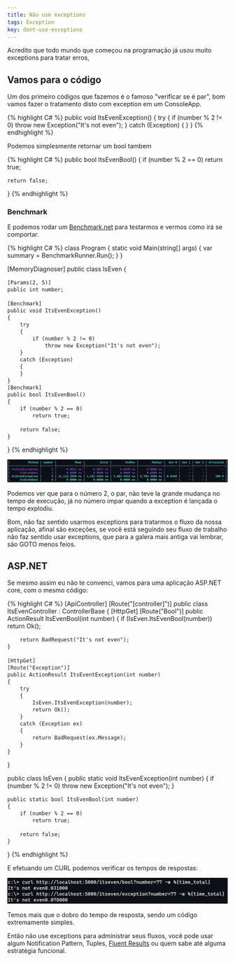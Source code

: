 ```yaml
---
title: Não use exceptions
tags: Exception
key: dont-use-exceptions
---
```


Acredito que todo mundo que começou na programação já usou muito exceptions para tratar erros, 

## Vamos para o código

Um dos primeiro códigos que fazemos é o famoso "verificar se é par", bom vamos fazer o tratamento disto com exception em um ConsoleApp.

{% highlight C# %}
public void ItsEvenException()
{
    try
    {
    if (number % 2 != 0)
        throw new Exception("It's not even");
    }
    catch (Exception)
    {
    }
}
{% endhighlight %}

Podemos simplesmente retornar um bool tambem

{% highlight C# %}
public bool ItsEvenBool()
{
    if (number % 2 == 0)
        return true;

    return false;
}
{% endhighlight %}

### Benchmark

E podemos rodar um [Benchmark.net](https://github.com/dotnet/BenchmarkDotNet) para testarmos e vermos como irá se comportar.

{% highlight C# %}
class Program
{
    static void Main(string[] args)
    {
        var summary = BenchmarkRunner.Run<IsEven>();
    }
}

[MemoryDiagnoser]
public class IsEven
{

    [Params(2, 5)]
    public int number;

    [Benchmark]
    public void ItsEvenException()
    {
        try
        {
            if (number % 2 != 0)
                throw new Exception("It's not even");
        }
        catch (Exception)
        {
        }
    }
    [Benchmark]
    public bool ItsEvenBool()
    {
        if (number % 2 == 0)
            return true;

        return false;
    }
}
{% endhighlight %}

![image](/assets/images/2020/03/dont-use-exception-01.jpg)

Podemos ver que para o número 2, o par, não teve la grande mudança no tempo de execução, já no número impar quando a exception é lançada o tempo explodiu.

Bom, não faz sentido usarmos exceptions para tratarmos o fluxo da nossa aplicação, afinal são exceções, se você está seguindo seu fluxo de trabalho não faz sentido usar exceptions, que para a galera mais antiga vai lembrar, são GOTO menos feios.

## ASP.NET

Se mesmo assim eu não te convenci, vamos para uma aplicação ASP.NET core, com o mesmo código:

{% highlight C# %}
[ApiController]
[Route("[controller]")]
public class ItsEvenController : ControllerBase
{
   [HttpGet]
    [Route("Bool")]
    public ActionResult ItsEvenBool(int number)
    {
        if (IsEven.ItsEvenBool(number))
            return Ok();

        return BadRequest("It's not even");
    }

    [HttpGet]
    [Route("Exception")]
    public ActionResult ItsEventException(int number)
    {
        try
        {
            IsEven.ItsEvenException(number);
            return Ok();
        }
        catch (Exception ex)
        {
            return BadRequest(ex.Message);
        }
    }
}

public class IsEven
{
    public static void ItsEvenException(int number)
    {
        if (number % 2 != 0)
            throw new Exception("It's not even");
    }   

    public static bool ItsEvenBool(int number)
    {
        if (number % 2 == 0)
            return true;

        return false;
    }
}
{% endhighlight %}

E efetuando um CURL podemos verificar os tempos de respostas:

![image](/assets/images/2020/03/dont-use-exception-02.jpg)

Temos mais que o dobro do tempo de resposta, sendo um código extremamente simples.

Então não use exceptions para administrar seus fluxos, você pode usar algum Notification Pattern, Tuples, [Fluent Results](https://github.com/altmann/FluentResults) ou quem sabe até alguma estratégia funcional.

